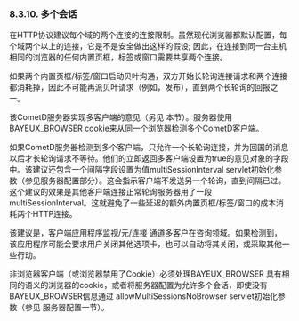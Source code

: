 ### 8.3.10. 多个会话
在HTTP协议建议每个域的两个连接的连接限制。虽然现代浏览器都默认配置，每个域两个以上的连接，它是不是安全做出这样的假设; 因此，在连接到同一台主机相同的浏览器的任何内置页框，标签或窗口需要共享两个连接。

如果两个内置页框/标签/窗口启动贝叶沟通，双方开始长轮询连接请求和两个连接都消耗掉，因此不可能再派贝叶请求（例如，发布），直到两个长轮询的回报之一。

该CometD服务器实现多客户端的意见（另见 本节）。服务器使用BAYEUX_BROWSER cookie来从同一个浏览器检测多个CometD客户端。

如果CometD服务器检测到多个客户端，只允许一个长轮询连接，并为回国的消息以后才长轮询请求不等待。他们的立即返回多客户端设置为true的意见对象的字段中。该建议还包含一个间隔字段设置为值multiSessionInterval servlet初始化参数（参见服务器配置部分）。这会指示客户端不发送另一个轮询，直到间隔已过。这个建议的效果是其他客户端连接正常轮询服务器用了一段multiSessionInterval。这就避免了一些延迟的额外内置页框/标签/窗口的成本消耗两个HTTP连接。

该建议是，客户端应用程序监视/元/连接 通道多客户在咨询领域。如果检测到，该应用程序可能会要求用户关闭其他选项卡，也可以自动将其关闭，或采取其他一些行动。

非浏览器客户端（或浏览器禁用了Cookie）必须处理BAYEUX_BROWSER 具有相同的语义的浏览器的cookie，或者将服务器配置为允许多个会话，即使没有BAYEUX_BROWSER信息通过 allowMultiSessionsNoBrowser servlet初始化参数（参见 服务器配置一节）。
